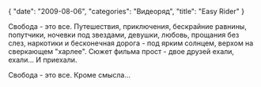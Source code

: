 {
   "date": "2009-08-06",
   "categories": "Видеоряд",
   "title": "Easy Rider"
}

Свобода - это все. Путешествия, приключения, бескрайние равнины, попутчики, ночевки под звездами, девушки, любовь, прощания без слез, наркотики и бесконечная дорога - под ярким солнцем, верхом на сверкающем "харлее". Сюжет фильма прост - двое друзей ехали, ехали... И приехали.

Свобода - это все. Кроме смысла...
